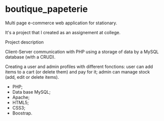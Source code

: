 # boutique_papeterie
Multi page e-commerce web application for stationary.

It's a project that I created as an assignement at college.

Project description

Client-Server communication with PHP using a storage of data by a MySQL database (with a CRUD). 

Creating a user and admin profiles with different fonctions: 
user can add items to a cart (or delete them) and pay for it; 
admin can manage stock (add, edit or delete items).

- PHP;
- Data base MySQL;
- Apache;
- HTML5;
- CSS3;
- Boostrap. 
